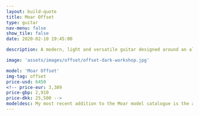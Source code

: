 ```yaml
---
layout: build-quote
title: Moar Offset
type: guitar
nav-menu: false
show_tile: false
date: 2020-02-10 19:45:00

description: A modern, light and versatile guitar designed around an all access neck joint to give it it’s unique shape. 

image: 'assets/images/offset/offset-dark-workshop.jpg'

model: 'Moar Offset'
img-tag: offset
price-usd: 6450
<!-- price-eur: 3,389
price-gbp: 2,910
price-dkk: 25,500 -->
modeldesc: My most recent addition to the Moar model catalogue is the as of yet un-named Moar Offset (Have a good idea for a name? [Submit it here]()!) They share a lot of characteristics with the Hollow Mortys, with an all access set neck joint, totally hollow body with no centre block, big belly and arm cuts. But with a body design that wants to be looked at. The F hole is oversized, the weight is low, it has corners in unusual places. See more about them here. 
---
```


